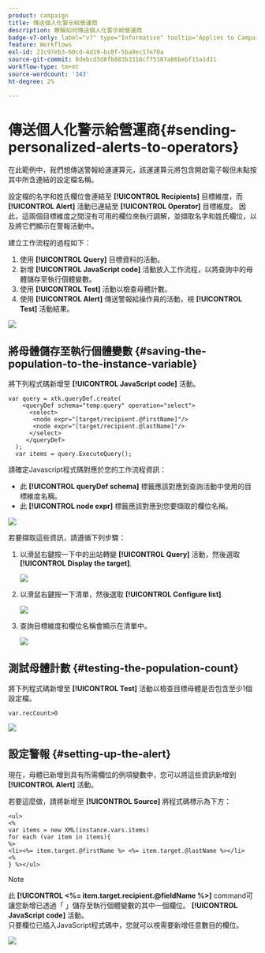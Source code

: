 ```yaml
---
product: campaign
title: 傳送個人化警示給營運商
description: 瞭解如何傳送個人化警示給營運商
badge-v7-only: label="v7" type="Informative" tooltip="Applies to Campaign Classic v7 only"
feature: Workflows
exl-id: 21c97eb3-60cd-4d19-bc0f-5ba9ec17e70a
source-git-commit: 8debcd3d8fb883b3316cf75187a86bebf15a1d31
workflow-type: tm+mt
source-wordcount: '343'
ht-degree: 2%

---
```


# 傳送個人化警示給營運商{#sending-personalized-alerts-to-operators}



在此範例中，我們想傳送警報給運運算元，該運運算元將包含開啟電子報但未點按其中所含連結的設定檔名稱。

設定檔的名字和姓氏欄位會連結至 **[!UICONTROL Recipients]** 目標維度，而 **[!UICONTROL Alert]** 活動已連結至 **[!UICONTROL Operator]** 目標維度。 因此，這兩個目標維度之間沒有可用的欄位來執行調解，並擷取名字和姓氏欄位，以及將它們顯示在警報活動中。

建立工作流程的過程如下：

1. 使用 **[!UICONTROL Query]** 目標資料的活動。
1. 新增 **[!UICONTROL JavaScript code]** 活動放入工作流程，以將查詢中的母體儲存至執行個體變數。
1. 使用 **[!UICONTROL Test]** 活動以檢查母體計數。
1. 使用 **[!UICONTROL Alert]** 傳送警報給操作員的活動，視 **[!UICONTROL Test]** 活動結果。

![](assets/uc_operator_1.png)

## 將母體儲存至執行個體變數 {#saving-the-population-to-the-instance-variable}

將下列程式碼新增至 **[!UICONTROL JavaScript code]** 活動。

```
var query = xtk.queryDef.create(  
    <queryDef schema="temp:query" operation="select">  
      <select>  
       <node expr="[target/recipient.@firstName]"/>  
       <node expr="[target/recipient.@lastName]"/>  
      </select>  
     </queryDef>  
  );  
  var items = query.ExecuteQuery();
```

請確定Javascript程式碼對應於您的工作流程資訊：

* 此 **[!UICONTROL queryDef schema]** 標籤應該對應到查詢活動中使用的目標維度名稱。
* 此 **[!UICONTROL node expr]** 標籤應該對應到您要擷取的欄位名稱。

![](assets/uc_operator_3.png)

若要擷取這些資訊，請遵循下列步驟：

1. 以滑鼠右鍵按一下中的出站轉變 **[!UICONTROL Query]** 活動，然後選取 **[!UICONTROL Display the target]**.

   ![](assets/uc_operator_4.png)

1. 以滑鼠右鍵按一下清單，然後選取 **[!UICONTROL Configure list]**.

   ![](assets/uc_operator_5.png)

1. 查詢目標維度和欄位名稱會顯示在清單中。

   ![](assets/uc_operator_6.png)

## 測試母體計數 {#testing-the-population-count}

將下列程式碼新增至 **[!UICONTROL Test]** 活動以檢查目標母體是否包含至少1個設定檔。

```
var.recCount>0
```

![](assets/uc_operator_7.png)

## 設定警報 {#setting-up-the-alert}

現在，母體已新增到具有所需欄位的例項變數中，您可以將這些資訊新增到 **[!UICONTROL Alert]** 活動。

若要這麼做，請將新增至 **[!UICONTROL Source]** 將程式碼標示為下方：

```
<ul>
<%
var items = new XML(instance.vars.items)
for each (var item in items){
%>
<li><%= item.target.@firstName %> <%= item.target.@lastName %></li>
<%
} %></ul>
```

>[!NOTE]
>
>此 **[!UICONTROL <%= item.target.recipient.@fieldName %>]** command可讓您新增已透過「 」儲存至執行個體變數的其中一個欄位。 **[!UICONTROL JavaScript code]** 活動。\
>只要欄位已插入JavaScript程式碼中，您就可以視需要新增任意數目的欄位。

![](assets/uc_operator_8.png)
